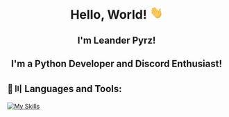 <h1 align="center">Hello, World! <img src="https://raw.githubusercontent.com/lndrdev/lndrdev/master/assets/wave.gif" width="30px" height="30px"></h1>
<h2 align="center">I'm Leander Pyrz!</h2>
<h2 align="center">I'm a Python Developer and Discord Enthusiast!</h2>

## 🚀〣 Languages and Tools:
[![My Skills](https://skillicons.dev/icons?i=py,linux,postgres,docker,discord,git,bots)](https://lndrdev.xyz)